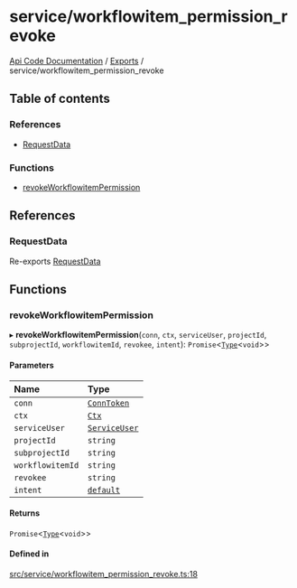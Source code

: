 # service/workflowitem\_permission\_revoke
 
[Api Code Documentation](../README.md) / [Exports](../modules.md) / service/workflowitem\_permission\_revoke

## Table of contents

### References

- [RequestData](service_workflowitem_permission_revoke.md#requestdata)

### Functions

- [revokeWorkflowitemPermission](service_workflowitem_permission_revoke.md#revokeworkflowitempermission)

## References

### RequestData

Re-exports [RequestData](../interfaces/service_domain_workflow_project_create.RequestData.md)

## Functions

### revokeWorkflowitemPermission

▸ **revokeWorkflowitemPermission**(`conn`, `ctx`, `serviceUser`, `projectId`, `subprojectId`, `workflowitemId`, `revokee`, `intent`): `Promise`<[`Type`](result.md#type)<`void`\>\>

#### Parameters

| Name | Type |
| :------ | :------ |
| `conn` | [`ConnToken`](service_conn.md#conntoken) |
| `ctx` | [`Ctx`](../interfaces/lib_ctx.Ctx.md) |
| `serviceUser` | [`ServiceUser`](../interfaces/service_domain_organization_service_user.ServiceUser.md) |
| `projectId` | `string` |
| `subprojectId` | `string` |
| `workflowitemId` | `string` |
| `revokee` | `string` |
| `intent` | [`default`](authz_intents.md#default) |

#### Returns

`Promise`<[`Type`](result.md#type)<`void`\>\>

#### Defined in

[src/service/workflowitem_permission_revoke.ts:18](https://github.com/openkfw/TruBudget/blob/aca360d/api/src/service/workflowitem_permission_revoke.ts#L18)
